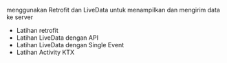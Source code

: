 menggunakan Retrofit dan LiveData untuk menampilkan dan mengirim data ke server  
- Latihan retrofit
- Latihan LiveData dengan API
- Latihan LiveData dengan Single Event
- Latihan Activity KTX
